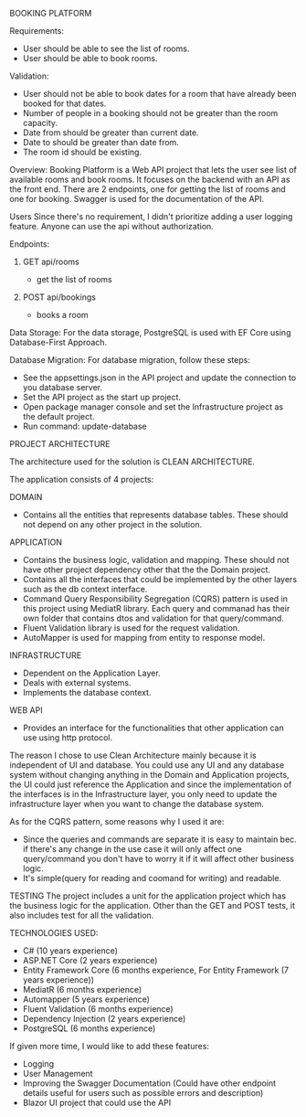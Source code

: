 BOOKING PLATFORM

Requirements:
- User should be able to see the list of rooms.
- User should be able to book rooms.

Validation:
 - User should not be able to book dates for a room that have already been booked for that dates.
 - Number of people in a booking should not be greater than the room capacity.
 - Date from should be greater than current date.
 - Date to should be greater than date from.
 - The room id should be existing.

Overview:
Booking Platform is a Web API project that lets the user see list of available rooms and book rooms. It focuses on the backend with an API as the front end.
There are 2 endpoints, one for getting the list of rooms and one for booking.
Swagger is used for the documentation of the API.

Users
Since there's no requirement, I didn't prioritize adding a user logging feature. Anyone can use the api without authorization.

Endpoints:
1. GET api/rooms
    - get the list of rooms

2. POST api/bookings
    - books a room

Data Storage:
For the data storage, PostgreSQL is used with EF Core using Database-First Approach.

Database Migration:
For database migration, follow these steps:
- See the appsettings.json in the API project and update the connection to you database server.
- Set the API project as the start up project.
- Open package manager console and set the Infrastructure project as the default project.
- Run command: update-database

 PROJECT ARCHITECTURE

 The architecture used for the solution is CLEAN ARCHITECTURE.

 The application consists of 4 projects:

 DOMAIN
 - Contains all the entities that represents database tables. These should not depend on any other project in the solution.

 APPLICATION
 - Contains the business logic, validation and mapping. These should not have other project dependency other that the the Domain project.
 - Contains all the interfaces that could be implemented by the other layers such as the db context interface.
 - Command Query Responsibility Segregation (CQRS) pattern is used in this project using MediatR library. Each query and commanad has their own folder that contains dtos and validation for that query/command.
 - Fluent Validation library is used for the request validation.
 - AutoMapper is used for mapping from entity to response model.

 INFRASTRUCTURE
 - Dependent on the Application Layer.
 - Deals with external systems.
 - Implements the database context.

 WEB API
 - Provides an interface for the functionalities that other application can use using http protocol.

 The reason I chose to use Clean Architecture mainly because it is independent of UI and database. You could use any UI and any database system without changing anything in the Domain and Application projects, the UI could just reference the Application and since the implementation of the interfaces is in the Infrastructure layer, you only need to update the infrastructure layer when you want to change the database system.

 As for the CQRS pattern, some reasons why I used it are:

 - Since the queries and commands are separate it is easy to maintain bec. if there's any change in the use case it will only affect one query/command you don't have to worry it if it will affect other business logic.
 - It's simple(query for reading and coomand for writing) and readable.


TESTING
The project includes a unit for the application project which has the business logic for the application. Other than the GET and POST tests, it also includes test for all the validation.

TECHNOLOGIES USED:
- C# (10 years experience)
- ASP.NET Core (2 years experience)
- Entity Framework Core (6 months experience,  For Entity Framework (7 years experience))
- MediatR (6 months experience)
- Automapper (5 years experience)
- Fluent Validation (6 months experience)
- Dependency Injection (2 years experience)
- PostgreSQL (6 months experience)


If given more time, I would like to add these features:
- Logging
- User Management
- Improving the Swagger Documentation (Could have other endpoint details useful for users such as possible errors and description)
- Blazor UI project that could use the API





